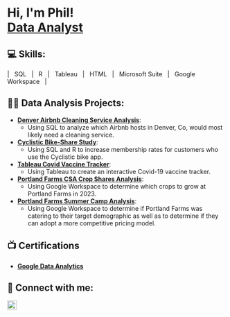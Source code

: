 <h1>Hi, I'm Phil! <br/><a href="https://github.com/lionmetals">Data Analyst</a>
  
<h2>💻 Skills:</h2>
| &nbsp SQL &nbsp
| &nbsp R &nbsp 
| &nbsp Tableau &nbsp
| &nbsp HTML &nbsp
| &nbsp Microsoft Suite &nbsp
| &nbsp Google Workspace &nbsp
|
<h2>👨‍💻 Data Analysis Projects:</h2>

- <b>[Denver Airbnb Cleaning Service Analysis](https://github.com/lionmetals/airbnb_denver.git)</b>:
  - Using SQL to analyze which Airbnb hosts in Denver, Co, would most likely need a cleaning service.
- <b>[Cyclistic Bike-Share Study](https://github.com/lionmetals/cyclistic_bikeshare_study)</b>:
  - Using SQL and R to increase membership rates for customers who use the Cyclistic bike app.
- <b>[Tableau Covid Vaccine Tracker](https://github.com/lionmetals/tableau_covid_vaccine_tracker.git)</b>:
  - Using Tableau to create an interactive Covid-19 vaccine tracker.
- <b>[Portland Farms CSA Crop Shares Analysis](https://github.com/lionmetals/portland_farms_CSA_analysis)</b>:
  - Using Google Workspace to determine which crops to grow at Portland Farms in 2023.
- <b>[Portland Farms Summer Camp Analysis](https://github.com/lionmetals/portland_farms_summercamp_analysis)</b>: 
  - Using Google Workspace to determine if Portland Farms was catering to their target demographic as well as to determine if they can adopt a more competitive pricing model.

<h2>📺 Certifications</h2>

- <b>[Google Data Analytics](https://www.linkedin.com/in/phil-lee-72023523b/details/certifications/)</b>

<h2> 🤳 Connect with me:</h2>

[<img align="left" alt="PhilLee | LinkedIn" width="22px" src="https://cdn.jsdelivr.net/npm/simple-icons@v3/icons/linkedin.svg" />][linkedin]

[linkedin]: https://www.linkedin.com/in/phil-lee-72023523b/

<!--
**lionmetals/lionmetals** is a ✨ _special_ ✨ repository because its `README.md` (this file) appears on your GitHub profile.

Here are some ideas to get you started:

- 🔭 I’m currently working on ...
- 🌱 I’m currently learning ...
- 👯 I’m looking to collaborate on ...
- 🤔 I’m looking for help with ...
- 💬 Ask me about ...
- 📫 How to reach me: ...
- 😄 Pronouns: ...
- ⚡ Fun fact: ...
-->

